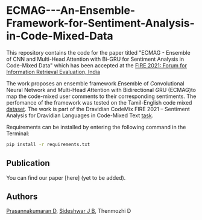 # ECMAG---An-Ensemble-Framework-for-Sentiment-Analysis-in-Code-Mixed-Data

This repository contains the code for the paper titled "ECMAG - Ensemble of CNN and Multi-Head Attention with Bi-GRU for Sentiment Analysis in Code-Mixed Data" which has been accepted at the [FIRE 2021: Forum for Information Retrieval Evaluation, India](http://fire.irsi.res.in/fire/2021/home)

The work proposes an ensemble framework *E*nsemble of *C*onvolutional Neural Network and *M*ulti-Head *A*ttention with Bidirectional *G*RU (ECMAG)to map the code-mixed user comments to their corresponding sentiments. The perfomance of the framework was tested on the Tamil-English code mixed [dataset](https://dravidian-codemix.github.io/2021/datasets.html). The work is part of the Dravidian CodeMix FIRE 2021 – Sentiment Analysis for Dravidian Languages in Code-Mixed Text [task](https://dravidian-codemix.github.io/2021/index.html).

Requirements can be installed by entering the following command in the Terminal:

```bash
pip install -r requirements.txt
```

## Publication

You can find our paper [here] (yet to be added).

## Authors

[Prasannakumaran D](http://github.com/PrasannaKumaran), [Sideshwar J B](https://github.com/sidesh27), Thenmozhi D
